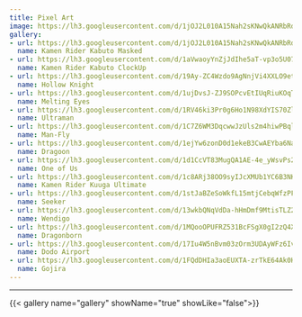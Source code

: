 ```yaml
---
title: Pixel Art
image: https://lh3.googleusercontent.com/d/1jOJ2L010A15Nah2sKNwQkANRbRdL45_9
gallery:
- url: https://lh3.googleusercontent.com/d/1jOJ2L010A15Nah2sKNwQkANRbRdL45_9
  name: Kamen Rider Kabuto Masked
- url: https://lh3.googleusercontent.com/d/1aVwaoyYnZjJdIhe5aT-vp3o5U07iSphS
  name: Kamen Rider Kabuto ClockUp
- url: https://lh3.googleusercontent.com/d/19Ay-ZC4Wzdo9AgNnjVi4XXLO9et2dE_a
  name: Hollow Knight
- url: https://lh3.googleusercontent.com/d/1ujDvsJ-ZJ9SOPcvEtIUqRiuKOqTHPqjF
  name: Melting Eyes
- url: https://lh3.googleusercontent.com/d/1RV46ki3Pr0g6Ho1N98XdYIS70ZljZtr2
  name: Ultraman
- url: https://lh3.googleusercontent.com/d/1C7Z6WM3DqcwwJzUls2m4hiwPBql9GPSq
  name: Man-Fly
- url: https://lh3.googleusercontent.com/d/1ejYw6zonD0d1ekeB3CwAEYba6NaTXZlD
  name: Dragoon
- url: https://lh3.googleusercontent.com/d/1d1CcVT83MugQA1AE-4e_yWsvPs23ZFcT
  name: One of Us
- url: https://lh3.googleusercontent.com/d/1c8ARj38OO9syIJcXMUb1YC6B3NKwttm-
  name: Kamen Rider Kuuga Ultimate
- url: https://lh3.googleusercontent.com/d/1stJaBZeSoWkfL15mtjCebqWfzPFQyrCa
  name: Seeker
- url: https://lh3.googleusercontent.com/d/13wkbQNqVdDa-hHmDmf9MtisTLZ2mQg13
  name: Wendigo
- url: https://lh3.googleusercontent.com/d/1MQooOPUFRZ531BcFSgX0gI2zQ4XQRQnT
  name: Dragonborn
- url: https://lh3.googleusercontent.com/d/17Iu4W5nBvm03zOrm3UDAyWFz6IviGn7n
  name: Dodo Airport
- url: https://lh3.googleusercontent.com/d/1FQdDHIa3aoEUXTA-zrTkE64Ak0H5eSJU
  name: Gojira
---
```

<!--more-->
---
{{< gallery name="gallery" showName="true" showLike="false">}}